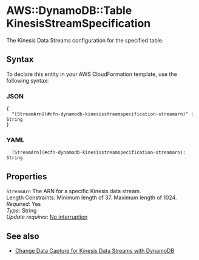 # AWS::DynamoDB::Table KinesisStreamSpecification<a name="aws-properties-dynamodb-kinesisstreamspecification"></a>

The Kinesis Data Streams configuration for the specified table\.

## Syntax<a name="aws-properties-dynamodb-kinesisstreamspecification-syntax"></a>

To declare this entity in your AWS CloudFormation template, use the following syntax:

### JSON<a name="aws-properties-dynamodb-kinesisstreamspecification-syntax.json"></a>

```
{
  "[StreamArn](#cfn-dynamodb-kinesisstreamspecification-streamarn)" : String
}
```

### YAML<a name="aws-properties-dynamodb-kinesisstreamspecification-syntax.yaml"></a>

```
  [StreamArn](#cfn-dynamodb-kinesisstreamspecification-streamarn): String
```

## Properties<a name="aws-properties-dynamodb-kinesisstreamspecification-properties"></a>

`StreamArn`  <a name="cfn-dynamodb-kinesisstreamspecification-streamarn"></a>
The ARN for a specific Kinesis data stream\.  
Length Constraints: Minimum length of 37\. Maximum length of 1024\.  
*Required*: Yes  
*Type*: String  
*Update requires*: [No interruption](https://docs.aws.amazon.com/AWSCloudFormation/latest/UserGuide/using-cfn-updating-stacks-update-behaviors.html#update-no-interrupt)

## See also<a name="aws-properties-dynamodb-kinesisstreamspecification--seealso"></a>
+ [Change Data Capture for Kinesis Data Streams with DynamoDB](https://docs.aws.amazon.com/amazondynamodb/latest/developerguide/kds.html)

